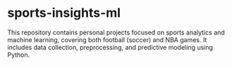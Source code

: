 # sports-insights-ml
This repository contains personal projects focused on sports analytics and machine learning, covering both football (soccer) and NBA games. It includes data collection, preprocessing, and predictive modeling using Python.
